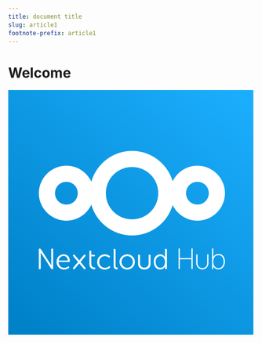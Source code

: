 ```yaml
---
title: document title
slug: article1
footnote-prefix: article1
---
```


# Welcome


![image](.data/assets/Nextcloud.png)